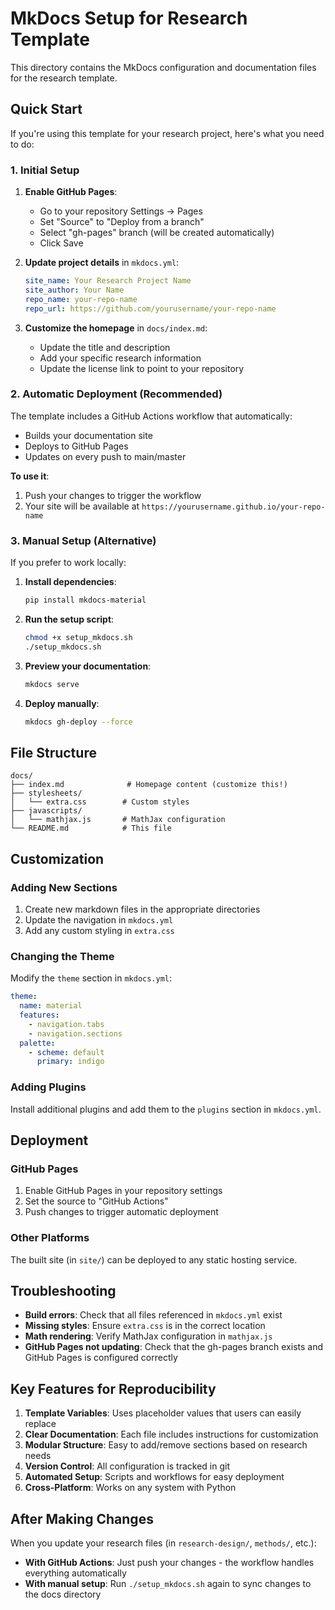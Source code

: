 # MkDocs Setup for Research Template

This directory contains the MkDocs configuration and documentation files for the research template.

## Quick Start

If you're using this template for your research project, here's what you need to do:

### 1. Initial Setup

1. **Enable GitHub Pages**:
   - Go to your repository Settings → Pages
   - Set "Source" to "Deploy from a branch"
   - Select "gh-pages" branch (will be created automatically)
   - Click Save

2. **Update project details** in `mkdocs.yml`:
   ```yaml
   site_name: Your Research Project Name
   site_author: Your Name
   repo_name: your-repo-name
   repo_url: https://github.com/yourusername/your-repo-name
   ```

3. **Customize the homepage** in `docs/index.md`:
   - Update the title and description
   - Add your specific research information
   - Update the license link to point to your repository

### 2. Automatic Deployment (Recommended)

The template includes a GitHub Actions workflow that automatically:
- Builds your documentation site
- Deploys to GitHub Pages
- Updates on every push to main/master

**To use it**:
1. Push your changes to trigger the workflow
2. Your site will be available at `https://yourusername.github.io/your-repo-name`

### 3. Manual Setup (Alternative)

If you prefer to work locally:

1. **Install dependencies**:
   ```bash
   pip install mkdocs-material
   ```

2. **Run the setup script**:
   ```bash
   chmod +x setup_mkdocs.sh
   ./setup_mkdocs.sh
   ```

3. **Preview your documentation**:
   ```bash
   mkdocs serve
   ```

4. **Deploy manually**:
   ```bash
   mkdocs gh-deploy --force
   ```

## File Structure 

```
docs/
├── index.md              # Homepage content (customize this!)
├── stylesheets/
│   └── extra.css        # Custom styles
├── javascripts/
│   └── mathjax.js       # MathJax configuration
└── README.md            # This file
```

## Customization

### Adding New Sections

1. Create new markdown files in the appropriate directories
2. Update the navigation in `mkdocs.yml`
3. Add any custom styling in `extra.css`

### Changing the Theme

Modify the `theme` section in `mkdocs.yml`:

```yaml
theme:
  name: material
  features:
    - navigation.tabs
    - navigation.sections
  palette:
    - scheme: default
      primary: indigo
```

### Adding Plugins

Install additional plugins and add them to the `plugins` section in `mkdocs.yml`.

## Deployment

### GitHub Pages

1. Enable GitHub Pages in your repository settings
2. Set the source to "GitHub Actions"
3. Push changes to trigger automatic deployment

### Other Platforms

The built site (in `site/`) can be deployed to any static hosting service.

## Troubleshooting

- **Build errors**: Check that all files referenced in `mkdocs.yml` exist
- **Missing styles**: Ensure `extra.css` is in the correct location
- **Math rendering**: Verify MathJax configuration in `mathjax.js`
- **GitHub Pages not updating**: Check that the gh-pages branch exists and GitHub Pages is configured correctly

## Key Features for Reproducibility

1. **Template Variables**: Uses placeholder values that users can easily replace
2. **Clear Documentation**: Each file includes instructions for customization
3. **Modular Structure**: Easy to add/remove sections based on research needs
4. **Version Control**: All configuration is tracked in git
5. **Automated Setup**: Scripts and workflows for easy deployment
6. **Cross-Platform**: Works on any system with Python

## After Making Changes

When you update your research files (in `research-design/`, `methods/`, etc.):

- **With GitHub Actions**: Just push your changes - the workflow handles everything automatically
- **With manual setup**: Run `./setup_mkdocs.sh` again to sync changes to the docs directory
